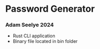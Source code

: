 # Password Generator
### Adam Seelye 2024

- Rust CLI application
- Binary file located in bin folder
